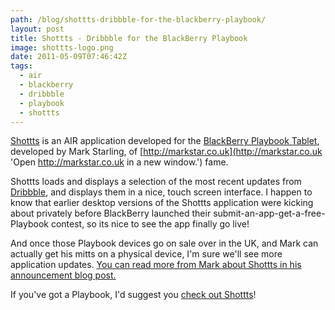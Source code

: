 ```yaml
---
path: /blog/shottts-dribbble-for-the-blackberry-playbook/
layout: post
title: Shottts - Dribbble for the BlackBerry Playbook
image: shottts-logo.png
date: 2011-05-09T07:46:42Z
tags:
  - air
  - blackberry
  - dribbble
  - playbook
  - shottts
---
```


[Shottts](http://appworld.blackberry.com/webstore/content/30821 'View the Shottts application on the BlackBerry App World website.') is an AIR application developed for the [BlackBerry Playbook Tablet](http://uk.blackberry.com/playbook-tablet/ 'Read more about the Playbook Tablet'), developed by Mark Starling, of [http://markstar.co.uk](http://markstar.co.uk 'Open http://markstar.co.uk in a new window.') fame.

Shottts loads and displays a selection of the most recent updates from [Dribbble](http://dribbble.com/shots/popular/ 'Open the most popular shots from Dribbble in a new window.'), and displays them in a nice, touch screen interface. I happen to know that earlier desktop versions of the Shottts application were kicking about privately before BlackBerry launched their submit-an-app-get-a-free-Playbook contest, so its nice to see the app finally go live!

And once those Playbook devices go on sale over in the UK, and Mark can actually get his mitts on a physical device, I'm sure we'll see more application updates. [You can read more from Mark about Shottts in his announcement blog post.](http://markstar.co.uk/blog/2011/flashplatform/actionscript/shottts-is-now-available-in-the-blackberry-app-store/ 'Read more about the release of Shottts at markstar.co.uk')

If you've got a Playbook, I'd suggest you [check out Shottts](http://appworld.blackberry.com/webstore/content/30821 'Download Shottts from the BlackBerry App World store.')!
